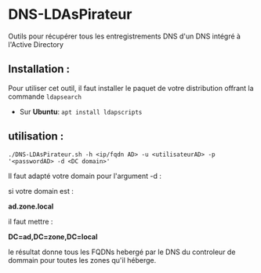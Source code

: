 # DNS-LDAsPirateur

Outils pour récupérer tous les entregistrements DNS d'un DNS intégré à l'Active Directory

## Installation :

Pour utiliser cet outil, il faut installer le paquet de votre distribution offrant la commande `ldapsearch`

 + Sur **Ubuntu**: `apt install ldapscripts`

## utilisation :
```
./DNS-LDAsPirateur.sh -h <ip/fqdn AD> -u <utilisateurAD> -p '<passwordAD> -d <DC domain>'
```
Il faut adapté votre domain pour l'argument -d :

si votre domain est : 

   **ad.zone.local** 
   
il faut mettre : 

   **DC=ad,DC=zone,DC=local**


le résultat donne tous les FQDNs hebergé par le DNS du controleur de dommain pour toutes les zones qu'il héberge.
